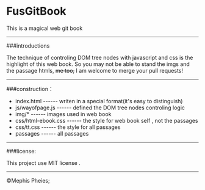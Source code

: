 # FusGitBook
This is a magical web git book

***

###introductions

The technique of controling DOM tree nodes with javascript and css is the highlight of this web book. So you may not be able to stand the imgs and the passage htmls, ~~me too,~~ I am welcome to merge your pull requests!

***

###construction：

- index.html ------ writen in a special format(it's easy to distinguish)
- js/wayofpage.js ------ defined the DOM tree nodes controling logic
- img/* ------ images used in web book
- css/html-ebook.css ------ the style for web book self , not the passages
- css/tt.css ------ the style for all passages
- passages ------ all passages

***

###license:

This project use MIT license .

***

&copy;Mephis Pheies;
